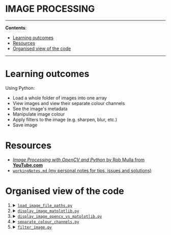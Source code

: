 <h1>IMAGE PROCESSING</h1>

---

**Contents**:

- [Learning outcomes](#learning-outcomes)
- [Resources](#resources)
- [Organised view of the code](#organised-view-of-the-code)

---

# Learning outcomes
Using Python:

- Load a whole folder of images into one array
- View images and view their separate colour channels
- See the image's metadata
- Manipulate image colour
- Apply filters to the image (e.g. sharpen, blur, etc.)
- Save image

# Resources
- [_Image Processing with OpenCV and Python_ by Rob Mulla from **YouTube.com**](https://www.youtube.com/watch?v=kSqxn6zGE0c)
- [`workingNotes.md` (my personal notes for tips, issues and solutions)](https://github.com/pranigopu/computerVision/blob/main/imageProcessing/workingNotes.md)

# Organised view of the code
1. <details><summary><a href="https://github.com/pranigopu/computerVision/blob/main/imageProcessing/code/load_image_file_paths.py"><code>load_image_file_paths.py</code></a></summary>Loads and displays all the image file paths from the image folder. Also serves as an introduction to the <code>glob</code> function from the <code>glob</code> module.</details>
2. <details><summary><a href="https://github.com/pranigopu/computerVision/blob/main/imageProcessing/code/display_image_matplotlib.py"><code>display_image_matplotlib.py</code></a></summary>Loads and displays an image as specified by an index number and according to the specified scale, using Matplotlib. Takes the image index number, display options and display scale as command line arguments (these arguments are explained in the source code). Also serves as an introduction to reading images using Matplotlib.</details>
3. <details><summary><a href="https://github.com/pranigopu/computerVision/blob/main/imageProcessing/code/display_image_opencv_vs_matplotlib.py"><code>display_image_opencv_vs_matplotlib.py</code></a></summary>Loads and displays an image as specified by an index number and according to the specified scale, using Matplotlib and OpenCV, with the aim of comparing the two methods of reading images to show differences in the ordering of the colour channels. Takes the image index number and display scale as command line arguments (these arguments are explained in the source code). Also serves as an introduction to reading images using OpenCV and using Matplotlib. An output is shown below: <br> <img src="https://github.com/pranigopu/computerVision/blob/main/imageProcessing/images/others/opencv_vs_matplotlib.png"></details>
4. <details><summary><a href="https://github.com/pranigopu/computerVision/blob/main/imageProcessing/code/separate_colour_channels.py"><code>separate_colour_channels.py</code></a></summary>Shows the different colour channels of an image (as read by Matplotlib). Takes the image index number and display scale as command line arguments. Also serves as an introduction to the colour mapping option on <code>matplotlib.pyplot.imshow</code>. An output is shown below: <br> <img src="https://github.com/pranigopu/computerVision/blob/main/imageProcessing/images/others/separated_channels.png"></details>
5. <details><summary><a href="https://github.com/pranigopu/computerVision/blob/main/imageProcessing/code/filter_image.py"><code>filter_image.py</code></a></summary>Applies a specified filter to a specified image, which is displayed according to the specified scale and (if specified) saved. Takes the image index, filter name, display scale and an optional argument (indicating whether to save the image or not) as command line arguments (arguments are explained in the source code). Also serves as an introduction to convolutional image filtering and the concept of bit depth. Some outputs are shown below: <br> <table><tr><th>Box Blur</th><th>Gaussian Blur</th><th>Sharpen</th><th>Edge Detection</th></tr><tr><td><img src="https://github.com/pranigopu/computerVision/blob/main/imageProcessing/images/filtered/Indian Lady by Vishal Gurjar (filter-box_blur).jpg"></td><td><img src="https://github.com/pranigopu/computerVision/blob/main/imageProcessing/images/filtered/Indian Lady by Vishal Gurjar (filter-gaussian_blur).jpg"></td><td><img src="https://github.com/pranigopu/computerVision/blob/main/imageProcessing/images/filtered/Indian Lady by Vishal Gurjar (filter-sharpen).jpg"></td><td><img src="https://github.com/pranigopu/computerVision/blob/main/imageProcessing/images/filtered/Indian Lady by Vishal Gurjar (filter-edge_detection).jpg"></td></tr></table></details>
